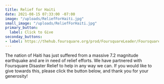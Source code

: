 ```yaml
---
title: Relief for Haiti
date: 2021-08-15 07:33:00 -07:00
image: "/uploads/ReliefForHaiti.jpg"
small_image: "/uploads/ReliefForHaiti.jpg"
primary_button:
  label: Click to Give
seconday_buttons:
- label: https://thehub.foursquare.org/prod/FoursquareLeader/FoursquareLeader/Content/Ministries/FDR.aspx
---
```


The nation of Haiti has just suffered from a massive 7.2 magnitude earthquake and are in need of relief efforts. We have partnered with Foursquare Disaster Relief to help in any way we can. If you would like to give towards this, please click the button below, and thank you for your generosity!